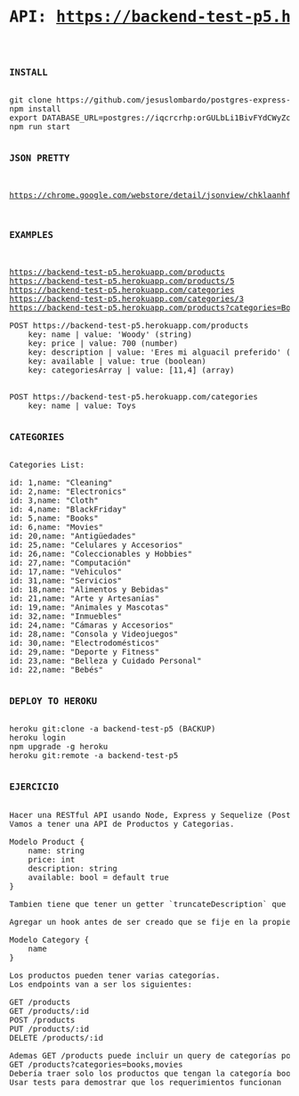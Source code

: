 <pre>

<h1>API: <a href="https://backend-test-p5.herokuapp.com/">https://backend-test-p5.herokuapp.com/</a></h1>

<h3>INSTALL</h3>
git clone https://github.com/jesuslombardo/postgres-express-react-node-products.git
npm install
export DATABASE_URL=postgres://iqcrcrhp:orGULbLi1BivFYdCWyZc8Brs74cO3ozl@isilo.db.elephantsql.com:5432/iqcrcrhp
npm run start

<h3>JSON PRETTY</h3>
<a href="https://chrome.google.com/webstore/detail/jsonview/chklaanhfefbnpoihckbnefhakgolnmc">
https://chrome.google.com/webstore/detail/jsonview/chklaanhfefbnpoihckbnefhakgolnmc
</a>

<h3>EXAMPLES</h3>

<a href="https://backend-test-p5.herokuapp.com/products">https://backend-test-p5.herokuapp.com/products</a>
<a href="https://backend-test-p5.herokuapp.com/products/5">https://backend-test-p5.herokuapp.com/products/5</a>
<a href="https://backend-test-p5.herokuapp.com/categories">https://backend-test-p5.herokuapp.com/categories</a>
<a href="https://backend-test-p5.herokuapp.com/categories/3">https://backend-test-p5.herokuapp.com/categories/3</a>
<a href="https://backend-test-p5.herokuapp.com/products?categories=Books,Movies">https://backend-test-p5.herokuapp.com/products?categories=Books,Movies</a>

POST https://backend-test-p5.herokuapp.com/products
	key: name | value: 'Woody' (string)
	key: price | value: 700 (number)
	key: description | value: 'Eres mi alguacil preferido' (string)
	key: available | value: true (boolean)
	key: categoriesArray | value: [11,4] (array)
	

POST https://backend-test-p5.herokuapp.com/categories
	key: name | value: Toys

<h3>CATEGORIES</h3>
Categories List:

id: 1,name: "Cleaning"
id: 2,name: "Electronics"
id: 3,name: "Cloth"
id: 4,name: "BlackFriday"
id: 5,name: "Books"
id: 6,name: "Movies"
id: 20,name: "Antigüedades"
id: 25,name: "Celulares y Accesorios"
id: 26,name: "Coleccionables y Hobbies"
id: 27,name: "Computación"
id: 17,name: "Vehiculos"
id: 31,name: "Servicios"
id: 18,name: "Alimentos y Bebidas"
id: 21,name: "Arte y Artesanías"
id: 19,name: "Animales y Mascotas"
id: 32,name: "Inmuebles"
id: 24,name: "Cámaras y Accesorios"
id: 28,name: "Consola y Videojuegos"
id: 30,name: "Electrodomésticos"
id: 29,name: "Deporte y Fitness"
id: 23,name: "Belleza y Cuidado Personal"
id: 22,name: "Bebés"

<h3>DEPLOY TO HEROKU</h3>
heroku git:clone -a backend-test-p5 (BACKUP)
heroku login
npm upgrade -g heroku
heroku git:remote -a backend-test-p5

<h3>EJERCICIO</h3>
Hacer una RESTful API usando Node, Express y Sequelize (Postgres)
Vamos a tener una API de Productos y Categorias. 

Modelo Product {
	name: string
	price: int
	description: string
	available: bool = default true
}

Tambien tiene que tener un getter `truncateDescription` que devuelva la descripción truncada a solo 20 caracteres y termine con ‘…’

Agregar un hook antes de ser creado que se fije en la propiedad currency que fue enviada, si esta en ‘USD’ guardar el precio como vino, si esta en ‘ARS’ cambiar el precio a Dólares.

Modelo Category {
	name
}

Los productos pueden tener varias categorías.
Los endpoints van a ser los siguientes:

GET /products
GET /products/:id
POST /products
PUT /products/:id
DELETE /products/:id

Ademas GET /products puede incluir un query de categorías por ejemplo:
GET /products?categories=books,movies
Debería traer solo los productos que tengan la categoría book o movies
Usar tests para demostrar que los requerimientos funcionan

</pre>
